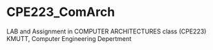 # CPE223_ComArch
LAB and Assignment in COMPUTER ARCHITECTURES class (CPE223) KMUTT, Computer Engineering Depertment
